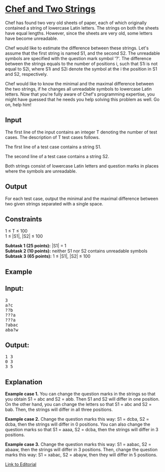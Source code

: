 # [Chef and Two Strings](https://www.codechef.com/LTIME25/problems/CHEFSTLT)

Chef has found two very old sheets of paper, each of which originally contained a string of lowercase Latin letters. The strings on both the sheets have equal lengths. However, since the sheets are very old, some letters have become unreadable.<br/>

Chef would like to estimate the difference between these strings. Let's assume that the first string is named S1, and the second S2. The unreadable symbols are specified with the question mark symbol '?'. The difference between the strings equals to the number of positions i, such that S1i is not equal to S2i, where S1i and S2i denote the symbol at the i the position in S1 and S2, respectively.<br/>

Chef would like to know the minimal and the maximal difference between the two strings, if he changes all unreadable symbols to lowercase Latin letters. Now that you're fully aware of Chef's programming expertise, you might have guessed that he needs you help solving this problem as well. Go on, help him!<br/>

## Input
The first line of the input contains an integer T denoting the number of test cases. The description of T test cases follows.<br/>

The first line of a test case contains a string S1.<br/>

The second line of a test case contains a string S2.<br/>

Both strings consist of lowercase Latin letters and question marks in places where the symbols are unreadable.<br/>

## Output
For each test case, output the minimal and the maximal difference between two given strings separated with a single space.<br/>

## Constraints
1 ≤ T ≤ 100<br/>
1 ≤ |S1|, |S2| ≤ 100<br/>

**Subtask 1 (25 points):** |S1| = 1 <br/>
**Subtask 2 (10 points):** neither S1 nor S2 contains unreadable symbols<br/>
**Subtask 3 (65 points):** 1 ≤ |S1|, |S2| ≤ 100<br/>

## Example
## Input:
<pre>
3
a?c
??b
???a
???a
?abac
aba?w
</pre>

## Output:
<pre>
1 3
0 3
3 5
</pre>

## Explanation
**Example case 1.** You can change the question marks in the strings so that you obtain S1 = abc and S2 = abb. Then S1 and S2 will differ in one position. On the other hand, you can change the letters so that S1 = abc and S2 = bab. Then, the strings will differ in all three positions.<br/>

**Example case 2.** Change the question marks this way: S1 = dcba, S2 = dcba, then the strings will differ in 0 positions. You can also change the question marks so that S1 = aaaa, S2 = dcba, then the strings will differ in 3 positions.<br/>

**Example case 3.** Change the question marks this way: S1 = aabac, S2 = abaaw, then the strings will differ in 3 positions. Then, change the question marks this way: S1 = xabac, S2 = abayw, then they will differ in 5 positions.<br/>

[Link to Editorial](http://discuss.codechef.com/problems/CHEFSTLT)
